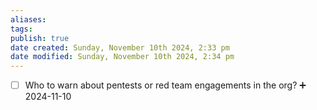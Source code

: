 ```yaml
---
aliases: 
tags: 
publish: true
date created: Sunday, November 10th 2024, 2:33 pm
date modified: Sunday, November 10th 2024, 2:34 pm
---
```


- [ ] Who to warn about pentests or red team engagements in the org? ➕ 2024-11-10
